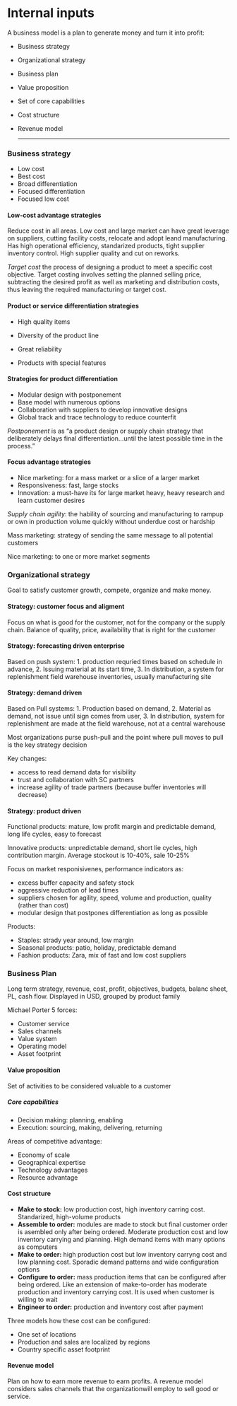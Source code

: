 # Internal inputs

A business model is a plan to generate money and turn it into profit:

- Business strategy

- Organizational strategy

- Business plan

- Value proposition

- Set of core capabilities

- Cost structure

- Revenue model

  <hr>

### Business strategy

- Low cost
- Best cost
- Broad differentiation
- Focused differentiation
- Focused low cost

#### Low-cost advantage strategies

Reduce cost in all areas. Low cost and large market can have great leverage on suppliers, cutting facility costs, relocate and adopt leand manufacturing. Has high operational efficiency, standarized products, tight supplier inventory control. High supplier quality and cut on reworks.

*Target cost* the process of designing a product to meet a specific cost objective. Target costing involves setting the planned selling price, subtracting the desired profit as well as marketing and distribution costs, thus leaving the required manufacturing or target cost.

#### Product or service differentiation strategies

- High quality items

- Diversity of the product line

- Great reliability

- Products with special features

#### Strategies for product differentiation

- Modular design with postponement
- Base model with numerous options
- Collaboration with suppliers to develop innovative designs
- Global track and trace technology to reduce counterfit

*Postponement* is as “a product design or supply chain strategy that deliberately delays final differentiation…until the latest possible time in the process.”

#### Focus advantage strategies

- Nice marketing: for a mass market or a slice of a larger market
- Responsiveness: fast, large stocks
- Innovation: a must-have its for large market heavy, heavy research and learn customer desires

*Supply chain agility*: the hability of sourcing and manufacturing to rampup or own in production volume quickly without underdue cost or hardship

Mass marketing: strategy of sending the same message to all potential customers

Nice marketing: to one or more market segments



###  Organizational strategy

Goal to satisfy customer growth, compete, organize and make money. 

#### Strategy: customer focus and aligment

Focus on what is good for the customer, not for the company or the supply chain. Balance of quality, price, availability that is right for the customer

#### Strategy: forecasting driven enterprise

Based on push system: 1. production requried times based on schedule in advance, 2. Issuing material at its start time, 3. In distribution, a system for replenishment field warehouse inventories, usually manufacturing site

#### Strategy: demand driven

Based on Pull systems: 1. Production based on demand, 2. Material as demand, not issue until sign comes from user, 3. In distribution, system for replenishment are made at the field warehouse, not at a central warehouse

Most organizations purse push-pull and the point where pull moves to pull is the key strategy decision

Key changes:

- access to read demand data for visibility
- trust and collaboration with SC partners
- increase agility of trade partners (because buffer inventories will decrease)

#### Strategy: product driven

Functional products: mature, low profit margin and predictable demand, long life cycles, easy to forecast

Innovative products: unpredictable demand, short lie cycles, high contribution margin. Average stockout is 10-40%, sale 10-25%

Focus on market responisivenes, performance indicators as:

- excess buffer capacity and safety stock
- aggressive reduction of lead times
- suppliers chosen for agility, speed, volume and production, quality (rather than cost)
- modular design that postpones differentiation as long as possible

Products:

- Staples: strady year around, low margin
- Seasonal products: patio, holiday, predictable demand
- Fashion products: Zara, mix of fast and low cost suppliers

### Business Plan

Long term strategy, revenue, cost, profit, objectives, budgets, balanc sheet, PL, cash flow. Displayed in USD, grouped by product family

Michael Porter 5 forces:

- Customer service
- Sales channels
- Value system
- Operating model
- Asset footprint

#### Value proposition

Set of activities to be considered valuable to a customer

##### Core capabilities

- Decision making: planning, enabling
- Execution: sourcing, making, delivering, returning

Areas of competitive advantage:

- Economy of scale
- Geographical expertise
- Technology advantages
- Resource advantage

#### Cost structure

- **Make to stock:** low production cost, high inventory carring cost. Standarized, high-volume products
- **Assemble to order:** modules are made to stock but final customer order is asembled only after being ordered. Moderate production cost and low inventory carrying and planning. High demand items with many options as computers
- **Make to order:** high production cost but low inventory carryng cost and low planning cost. Sporadic demand patterns and wide configuration options
- **Configure to order:** mass production items that can be configured after being ordered. Like an extension of make-to-order has moderate production and inventory carrying cost. It is used when customer is willing to wait
- **Engineer to order:** production and inventory cost after payment

Three models how these cost can be configured:

- One set of locations
- Production and sales are localized by regions
- Country specific asset footprint

#### Revenue model

Plan on how to earn more revenue to earn profits. A revenue model considers sales channels that the organizationwill employ to sell good or service.
